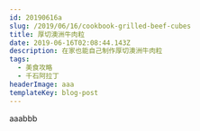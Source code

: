 ```yaml
---
id: 20190616a
slug: /2019/06/16/cookbook-grilled-beef-cubes
title: 厚切澳洲牛肉粒
date: 2019-06-16T02:08:44.143Z
description: 在家也能自己制作厚切澳洲牛肉粒
tags:
  - 美食攻略
  - 千石阿拉丁
headerImage: aaa
templateKey: blog-post
---
```

aaabbb
